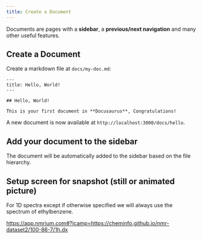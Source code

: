 ```yaml
---
title: Create a Document
---
```


Documents are pages with a **sidebar**, a **previous/next navigation** and many other useful features.

## Create a Document

Create a markdown file at `docs/my-doc.md`:

```mdx title="docs/hello.md"
---
title: Hello, World!
---

## Hello, World!

This is your first document in **Docusaurus**, Congratulations!
```

A new document is now available at `http://localhost:3000/docs/hello`.

## Add your document to the sidebar

The document will be automatically added to the sidebar based
on the file hierarchy.

## Setup screen for snapshot (still or animated picture)

For 1D spectra except if otherwise specified we will always use the spectrum of ethylbenzene.

https://app.nmrium.com#?jcamp=https://cheminfo.github.io/nmr-dataset2/100-86-7/1h.dx
